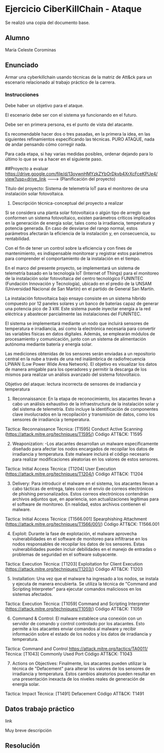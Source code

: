 # Ejercicio CiberKillChain - Ataque

Se realizó una copia del documento base.

## Alumno

María Celeste Corominas

## Enunciado

Armar una cyberkillchain usando técnicas de la matriz de Att&ck para un escenario relacionado al trabajo práctico de la carrera.

### Instrucciones

Debe haber un objetivo para el ataque.

El escenario debe ser con el sistema ya funcionando en el futuro.

Debe ser en primera persona, es el punto de vista del atacante.

Es recomendable hacer dos o tres pasadas, en la primera la idea, en las siguientes refinamientos especificando las técnicas.
PURO ATAQUE, nada de andar pensando cómo corregir nada.

Para cada etapa, si hay varias medidas posibles, ordenar dejando para lo último lo que se va a hacer en el siguiente paso.

##Proyecto a evaluar https://drive.google.com/file/d/13oywnHMYzkZYbOrDkvb4XrXcFceKPUe4/view?usp=drive_link ---> (Planificación del proyecto)

Título del proyecto: Sistema de telemetría IoT para el monitoreo de una instalación solar fotovoltaica.

1. Descripción técnica-conceptual del proyecto a realizar

Si se considera una planta solar fotovoltaica o algún tipo de arreglo que conformen un sistema fotovoltaico, existen parámetros críticos implicados en la generación de energía solar, tales como la irradiancia, temperatura y potencia generada. En caso de desviarse del rango normal, estos parámetros afectarán la eficiencia de la instalación y, en consecuencia, su rentabilidad.

Con el fin de tener un control sobre la eficiencia y con fines de mantenimiento, es indispensable monitorear y registrar estos parámetros para comprender el comportamiento de la instalación en el tiempo.

En el marco del presente proyecto, se implementará un sistema de telemetría basado en la tecnología IoT (Internet of Things) para el monitoreo de la instalación solar fotovoltaica del centro tecnológico FUNINTEC (Fundación Innovación y Tecnología), ubicado en el predio de la UNSAM (Universidad Nacional de San Martín) en el partido de General San Martín.

La instalación fotovoltaica bajo ensayo consiste en un sistema híbrido compuesto por 12 paneles solares y un banco de baterías capaz de generar una potencia pico de 3 kW. Este sistema puede inyectar energía a la red eléctrica y abastecer parcialmente las instalaciones del FUNINTEC.

El sistema se implementará mediante un nodo que incluirá sensores de temperatura e irradiancia, así como la electrónica necesaria para convertir las variables físicas en datos digitales. Además, se emplearán módulos de procesamiento y comunicación, junto con un sistema de alimentación autónoma mediante batería y energía solar.

Las mediciones obtenidas de los sensores serán enviadas a un repositorio central en la nube a través de una red inalámbrica de radiofrecuencia LPWAN (Low Power Wide Area Network). El objetivo es visualizar los datos de manera amigable para los operadores y permitir la descarga de los mismos para realizar un análisis avanzado del sistema fotovoltaico.

Objetivo del ataque: lectura incorrecta de sensores de irradiancia y temperatura

1. Reconnaissance:
En la etapa de reconocimiento, los atacantes llevan a cabo un análisis exhaustivo de la infraestructura de la instalación solar y del sistema de telemetría. Esto incluye la identificación de componentes clave involucrados en la recopilación y transmisión de datos, como los sensores de irradiancia y temperatura.

Táctica: Reconnaissance
Técnica: [T1595] Conduct Active Scanning (https://attack.mitre.org/techniques/T1595/)
Código ATT&CK: T1595

2. Weaponization:
-Los atacantes desarrollan un malware específicamente diseñado para afectar los nodos encargados de recopilar los datos de irradiancia y temperatura. Este malware incluirá el código necesario para realizar modificaciones aleatorias en los valores de estos sensores.

Táctica: Initial Access
Técnica: [T1204] User Execution (https://attack.mitre.org/techniques/T1204/)
Código ATT&CK: T1204

3. Delivery:
Para introducir el malware en el sistema, los atacantes llevan a cabo tácticas de entrega, tales como el envío de correos electrónicos de phishing personalizados. Estos correos electrónicos contendrán archivos adjuntos que, en apariencia, son actualizaciones legítimas para el software de monitoreo. En realidad, estos archivos contienen el malware.

Táctica: Initial Access
Técnica: [T1566.001] Spearphishing Attachment (https://attack.mitre.org/techniques/T1566/001/)
Código ATT&CK: T1566.001

4. Exploit:
Durante la fase de explotación, el malware aprovecha vulnerabilidades en el software de monitoreo para infiltrarse en los nodos responsables de recopilar los datos de los sensores. Estas vulnerabilidades pueden incluir debilidades en el manejo de entradas o problemas de seguridad en el software subyacente.

Táctica: Execution
Técnica: [T1203] Exploitation for Client Execution (https://attack.mitre.org/techniques/T1203/)
Código ATT&CK: T1203

5. Installation:
Una vez que el malware ha ingresado a los nodos, se instala y ejecuta de manera encubierta. Se utiliza la técnica de "Command and Scripting Interpreter" para ejecutar comandos maliciosos en los sistemas afectados.

Táctica: Execution
Técnica: [T1059] Command and Scripting Interpreter (https://attack.mitre.org/techniques/T1059/)
Código ATT&CK: T1059

6. Command & Control:
El malware establece una conexión con un servidor de comando y control controlado por los atacantes. Esto permite a los atacantes enviar comandos al malware y recibir información sobre el estado de los nodos y los datos de irradiancia y temperatura.

Táctica: Command and Control https://attack.mitre.org/tactics/TA0011/
Técnica: [T1043] Commonly Used Port
Código ATT&CK: T1043

7. Actions on Objectives:
Finalmente, los atacantes pueden utilizar la técnica de "Defacement" para alterar los valores de los sensores de irradiancia y temperatura. Estos cambios aleatorios pueden resultar en una presentación inexacta de los niveles reales de generación de energía solar.

Táctica: Impact
Técnica: [T1491] Defacement
Código ATT&CK: T1491

## Datos trabajo práctico

link

Muy breve descripción

## Resolución


  

